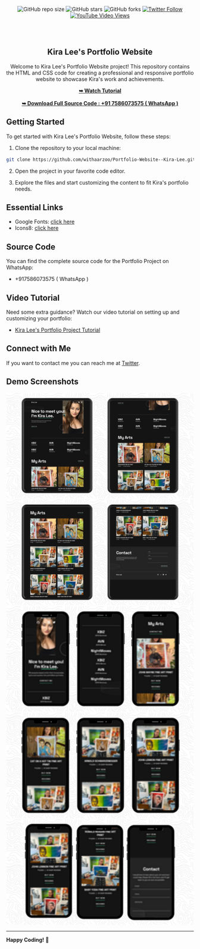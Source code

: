 <div align="center">
  
![GitHub repo size](https://img.shields.io/github/repo-size/withaarzoo/Portfolio-Website--Kira-Lee)
![GitHub stars](https://shields.io/github/stars/withaarzoo/Portfolio-Website--Kira-Lee?style=social)
![GitHub forks](https://shields.io/github/forks/withaarzoo/Portfolio-Website--Kira-Lee?style=social)
[![Twitter Follow](https://shields.io/twitter/follow/withaarzoo?style=social)](https://twitter.com/intent/follow?screen_name=withaarzoo)
[![YouTube Video Views](https://shields.io/youtube/views/SAu7e09vXoQ?style=social)](https://youtu.be/SXShIpZyf8w)

  <br />
  <br />

  <h2 align="center">Kira Lee's Portfolio Website</h2>

  Welcome to Kira Lee's Portfolio Website project! This repository contains the HTML and CSS code for creating a professional and responsive portfolio website to showcase Kira's work and achievements.

  <div>
    <a href="https://youtu.be/SXShIpZyf8w"><strong>➥ Watch Tutorial</strong></a>
    <br>
    <br>
    <a href="tel:+917586073575"><strong>➥ Download Full Source Code : +91 7586073575 ( WhatsApp )</strong></a>
  </div>

</div>

## Getting Started

To get started with Kira Lee's Portfolio Website, follow these steps:

1. Clone the repository to your local machine:

```bash
git clone https://github.com/withaarzoo/Portfolio-Website--Kira-Lee.git
```

2. Open the project in your favorite code editor.

3. Explore the files and start customizing the content to fit Kira's portfolio needs.

## Essential Links

- Google Fonts: [click here](https://fonts.google.com/)
- Icons8: [click here](https://icons8.com/)

## Source Code

You can find the complete source code for the Portfolio Project on WhatsApp:

- +917586073575 ( WhatsApp )

## Video Tutorial

Need some extra guidance? Watch our video tutorial on setting up and customizing your portfolio:

- [Kira Lee's Portfolio Project Tutorial](https://youtu.be/SXShIpZyf8w)

## Connect with Me

If you want to contact me you can reach me at [Twitter](https://twitter.com/withaarzoo).

## Demo Screenshots

![Kira Lee Portfolio Desktop Demo](./readme-images/desktop1.png "Desktop Demo")
![Kira Lee Portfolio Desktop Demo](./readme-images/desktop2.png "Desktop Demo")
![Kira Lee Portfolio Mobile Demo](./readme-images/mobile1.png "Mobile Demo")
![Kira Lee Portfolio Mobile Demo](./readme-images/mobile2.png "Mobile Demo")
![Kira Lee Portfolio Mobile Demo](./readme-images/mobile3.png "Mobile Demo")

---

**Happy Coding!** 🚀
